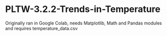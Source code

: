 # PLTW-3.2.2-Trends-in-Temperature

Originally ran in Google Colab, needs Matplotlib, Math and Pandas modules and requires temperature_data.csv
